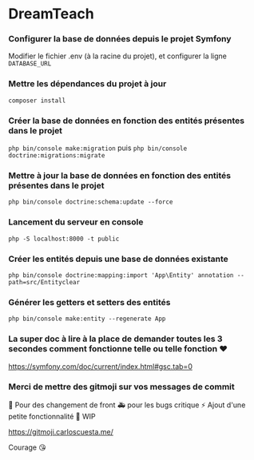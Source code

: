 # DreamTeach

### Configurer la base de données depuis le projet Symfony

Modifier le fichier .env (à la racine du projet), et configurer la ligne `DATABASE_URL`

### Mettre les dépendances du projet à jour

`composer install`

### Créer la base de données en fonction des entités présentes dans le projet

`php bin/console make:migration` puis `php bin/console doctrine:migrations:migrate`

### Mettre à jour la base de données en fonction des entités présentes dans le projet

`php bin/console doctrine:schema:update --force`

### Lancement du serveur en console

`php -S localhost:8000 -t public`

### Créer les entités depuis une base de données existante 

`php bin/console doctrine:mapping:import 'App\Entity' annotation --path=src/Entityclear`

### Générer les getters et setters des entités

`php bin/console make:entity --regenerate App`

### La super doc à lire à la place de demander toutes les 3 secondes comment fonctionne telle ou telle fonction :heart:

https://symfony.com/doc/current/index.html#gsc.tab=0 

### Merci de mettre des gitmoji sur vos messages de commit

:art: Pour des changement de front 
:ambulance: pour les bugs critique
:zap: Ajout d'une petite fonctionnalité 
:construction: WIP

https://gitmoji.carloscuesta.me/

Courage :kissing_heart:
